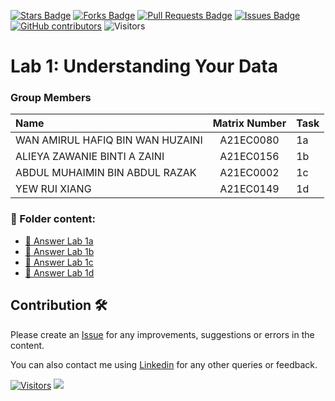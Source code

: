 <a href="https://github.com/drshahizan/HPDP/stargazers"><img src="https://img.shields.io/github/stars/drshahizan/HPDP" alt="Stars Badge"/></a>
<a href="https://github.com/drshahizan/HPDP/network/members"><img src="https://img.shields.io/github/forks/drshahizan/HPDP" alt="Forks Badge"/></a>
<a href="https://github.com/drshahizan/HPDP/pulls"><img src="https://img.shields.io/github/issues-pr/drshahizan/HPDP" alt="Pull Requests Badge"/></a>
<a href="https://github.com/drshahizan/HPDP"><img src="https://img.shields.io/github/issues/drshahizan/HPDP" alt="Issues Badge"/></a>
<a href="https://github.com/drshahizan/HPDP/graphs/contributors"><img alt="GitHub contributors" src="https://img.shields.io/github/contributors/drshahizan/HPDP?color=2b9348"></a>
![Visitors](https://api.visitorbadge.io/api/visitors?path=https%3A%2F%2Fgithub.com%2Fdrshahizan%2FHPDP&labelColor=%23d9e3f0&countColor=%23697689&style=flat)

# Lab 1: Understanding Your Data

### Group Members

| Name                                     | Matrix Number | Task |
| :---------------------------------------- | :-------------: | ------------- |
| WAN AMIRUL HAFIQ BIN WAN HUZAINI  | A21EC0080     | 1a
| ALIEYA ZAWANIE BINTI A ZAINI |A21EC0156 | 1b
| ABDUL MUHAIMIN BIN ABDUL RAZAK |A21EC0002  | 1c
| YEW RUI XIANG |A21EC0149   |1d

### 📂 Folder content:
* [📖 Answer Lab 1a](https://github.com/drshahizan/HPDP/blob/main/lab/submission/bunnies/Lab1/lab1a.ipynb)
* [📖 Answer Lab 1b](https://github.com/drshahizan/HPDP/blob/main/lab/submission/bunnies/Lab1/lab1b.ipynb)
* [📖 Answer Lab 1c](https://github.com/drshahizan/HPDP/blob/main/lab/submission/bunnies/Lab1/lab1c.ipynb)
* [📖 Answer Lab 1d](https://github.com/drshahizan/HPDP/blob/main/lab/submission/bunnies/Lab1/lab1d.ipynb)

## Contribution 🛠️
Please create an [Issue](https://github.com/drshahizan/HPDP/issues) for any improvements, suggestions or errors in the content.

You can also contact me using [Linkedin](https://www.linkedin.com/in/drshahizan/) for any other queries or feedback.

[![Visitors](https://api.visitorbadge.io/api/visitors?path=https%3A%2F%2Fgithub.com%2Fdrshahizan&labelColor=%23697689&countColor=%23555555&style=plastic)](https://visitorbadge.io/status?path=https%3A%2F%2Fgithub.com%2Fdrshahizan)
![](https://hit.yhype.me/github/profile?user_id=81284918)



